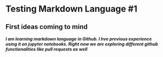 # Testing Markdown Language #1

## First ideas coming to mind
##### I am learning markdown language in Github. I hve previous experience using it on jupyter notebooks. Right now we are exploring different github functionalities like pull requests as well
